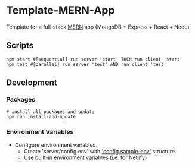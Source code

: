 # Template-MERN-App

Template for a full-stack [MERN](https://www.mongodb.com/mern-stack#:~:text=MERN%20stands%20for%20MongoDB%2C%20Express,a%20client%2Dside%20JavaScript%20framework) app (MongoDB + Express + React + Node)

## Scripts

```shell
npm start #[sequential] run server 'start' THEN run client 'start'
npm test #[parallel] run server 'test' AND run client 'test'
```

## Development

### Packages

```shell
# install all packages and update
npm run install-and-update
```

### Environment Variables

- Configure environment variables.
  - Create 'server/config.env' with ['config.sample-env'](server/config.sample-env) structure.
  - Use built-in environment variables (i.e. for Netlify)
